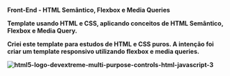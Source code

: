 <b>Front-End - HTML Semântico, Flexbox e Media Queries<b>

Template usando HTML e CSS, aplicando conceitos de HTML Semântico, Flexbox e Media Query.

Criei este template para estudos de HTML e CSS puros. A intenção foi criar um template responsivo utilizando flexbox e media queries.

![html5-logo-devextreme-multi-purpose-controls-html-javascript-3](https://user-images.githubusercontent.com/61036796/80560690-4ef6b400-89b8-11ea-94fa-574543f30047.png)
